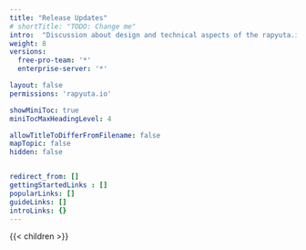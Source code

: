 ```yaml
---
title: "Release Updates"
# shortTitle: "TODO: Change me"
intro:  "Discussion about design and technical aspects of the rapyuta.io platform. Detailed information about features, use-cases and best practices"
weight: 8
versions:
  free-pro-team: '*'
  enterprise-server: '*'

layout: false
permissions: 'rapyuta.io'

showMiniToc: true
miniTocMaxHeadingLevel: 4

allowTitleToDifferFromFilename: false
mapTopic: false
hidden: false


redirect_from: []
gettingStartedLinks : []
popularLinks: []
guideLinks: []
introLinks: {}
---
```

{{< children >}}